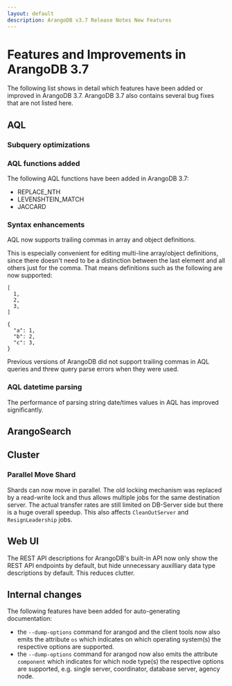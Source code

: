 ```yaml
---
layout: default
description: ArangoDB v3.7 Release Notes New Features
---
```

Features and Improvements in ArangoDB 3.7
=========================================

The following list shows in detail which features have been added or improved in
ArangoDB 3.7. ArangoDB 3.7 also contains several bug fixes that are not listed
here.

AQL
---

### Subquery optimizations

### AQL functions added

The following AQL functions have been added in ArangoDB 3.7:

* REPLACE_NTH
* LEVENSHTEIN_MATCH
* JACCARD

### Syntax enhancements

AQL now supports trailing commas in array and object definitions.

This is especially convenient for editing multi-line array/object definitions, since
there doesn't need to be a distinction between the last element and all others just
for the comma.
That means definitions such as the following are now supported:
```
[
  1,
  2,
  3,
]

{ 
  "a": 1,
  "b": 2,
  "c": 3,
}
```
Previous versions of ArangoDB did not support trailing commas in AQL queries and
threw query parse errors when they were used.

### AQL datetime parsing

The performance of parsing string date/times values in AQL has improved significantly.


ArangoSearch
------------


Cluster
-------

### Parallel Move Shard

Shards can now move in parallel. The old locking mechanism was replaced by a
read-write lock and thus allows multiple jobs for the same destination server.
The actual transfer rates are still limited on DB-Server side but there is a
huge overall speedup. This also affects `CleanOutServer` and
`ResignLeadership` jobs.

Web UI
------

The REST API descriptions for ArangoDB's built-in API now only show the REST API endpoints
by default, but hide unnecessary auxilliary data type descriptions by default. This
reduces clutter.



Internal changes
----------------

The following features have been added for auto-generating documentation:

* the `--dump-options` command for arangod and the client tools now also emits the 
  attribute `os` which indicates on which operating system(s) the respective
  options are supported. 
* the `--dump-options` command for arangod now also emits the attribute `component`
  which indicates for which node type(s) the respective options are supported, e.g.
  single server, coordinator, database server, agency node.
